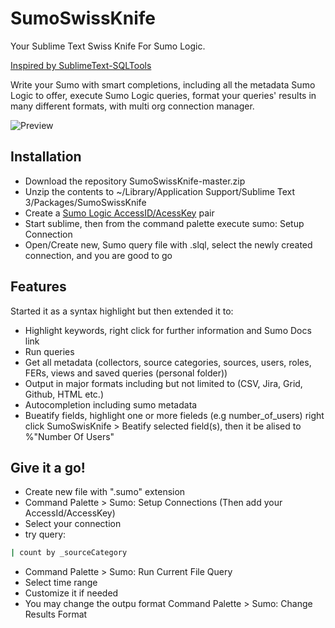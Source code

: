 # SumoSwissKnife

Your Sublime Text Swiss Knife For Sumo Logic.

[Inspired by SublimeText-SQLTools](https://github.com/mtxr/SublimeText-SQLTools)

Write your Sumo with smart completions, including all the metadata Sumo Logic to offer, execute Sumo Logic queries, format your queries' results in many different formats, with multi org connection manager.

![Preview](/Sumo_Sublime.gif)

## Installation
* Download the repository SumoSwissKnife-master.zip
* Unzip the contents to ~/Library/Application Support/Sublime Text 3/Packages/SumoSwissKnife
* Create a [Sumo Logic AccessID/AcessKey](https://help.sumologic.com/Manage/Security/Access-Keys#create-an-access-key) pair
* Start sublime, then from the command palette execute sumo: Setup Connection 
* Open/Create new, Sumo query file with .slql, select the newly created connection, and you are good to go

## Features

  Started it as a syntax highlight but then extended it to:
* Highlight keywords, right click for further information and Sumo Docs link
* Run queries
* Get all metadata (collectors, source categories, sources, users, roles, FERs, views and saved queries (personal folder))
* Output in major formats including but not limited to (CSV, Jira, Grid, Github, HTML etc.)
* Autocompletion including sumo metadata
* Bueatify fields, highlight one or more fieleds (e.g number_of_users) right click SumoSwisKnife > Beatify selected field(s), then it be alised to %"Number Of Users"

## Give it a go!
* Create new file with ".sumo" extension
* Command Palette > Sumo: Setup Connections (Then add your AccessId/AccessKey)
* Select your connection
* try query:

``` ruby
| count by _sourceCategory

```
* Command Palette > Sumo: Run Current File Query
* Select time range
* Customize it if needed
* You may change the outpu format Command Palette > Sumo: Change Results Format
